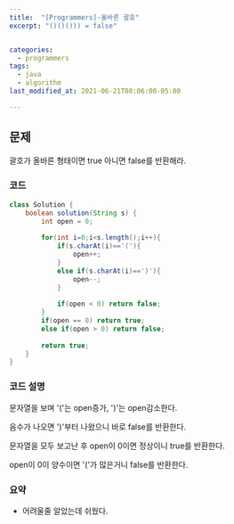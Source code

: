 ```yaml
---
title:  "[Programmers]-올바른 괄호"
excerpt: "()()())) = false"


categories:
  - programmers
tags:
  - java
  - algorithm
last_modified_at: 2021-06-21T08:06:00-05:00

---
```


## 문제

괄호가 올바른 형태이면 true 아니면 false를 반환해라.

### 코드

```java
class Solution {
    boolean solution(String s) {
        int open = 0;
        
        for(int i=0;i<s.length();i++){
            if(s.charAt(i)=='('){
                open++;
            }
            else if(s.charAt(i)==')'){
                open--;
            }
            
            if(open < 0) return false;
        }
        if(open == 0) return true;
        else if(open > 0) return false;
        
        return true;
    }
}
```

### 코드 설명

문자열을 보며 '('는 open증가,  ')'는 open감소한다.

음수가 나오면 ')'부터 나왔으니 바로 false를 반환한다.

문자열을 모두 보고난 후 open이 0이면 정상이니 true를 반환한다.

open이 0이 양수이면 '('가 많은거니 false를 반환한다.

### 요약

- 어려울줄 알았는데 쉬웠다.